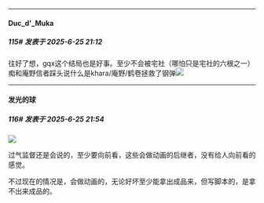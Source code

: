 ﻿
*****

####  Duc_d'_Muka  
##### 115#       发表于 2025-6-25 21:12

往好了想，gqx这个结局也是好事。至少不会被宅社（哪怕只是宅社的六根之一）痴和庵野信者踩头说什么是khara/庵野/鹤卷拯救了钢弹<img src="https://static.stage1st.com/image/smiley/face2017/067.png" referrerpolicy="no-referrer">


*****

####  发光的球  
##### 116#       发表于 2025-6-25 21:54

<img src="https://img.dexbug.com/i/2025/06/25/zid176.jpg" referrerpolicy="no-referrer">

过气监督还是会说的，至少要向前看，这些会做动画的后继者，没有给人向前看的感觉。

不过现在的情况是，会做动画的，无论好坏至少能拿出成品来，但写脚本的，是拿不出来成品的。

